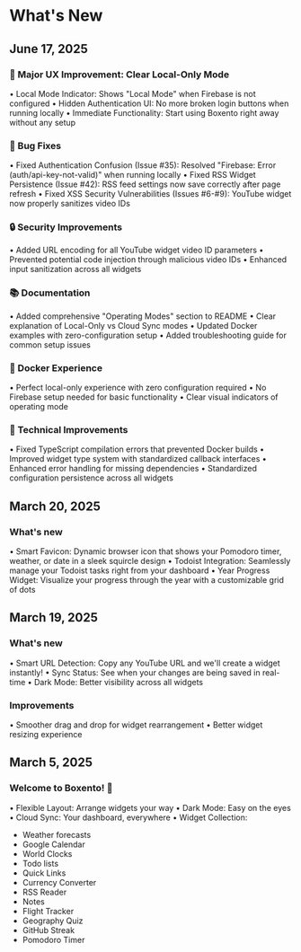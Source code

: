 # What's New

## June 17, 2025

### 🎉 Major UX Improvement: Clear Local-Only Mode
• Local Mode Indicator: Shows "Local Mode" when Firebase is not configured
• Hidden Authentication UI: No more broken login buttons when running locally
• Immediate Functionality: Start using Boxento right away without any setup

### 🐛 Bug Fixes
• Fixed Authentication Confusion (Issue #35): Resolved "Firebase: Error (auth/api-key-not-valid)" when running locally
• Fixed RSS Widget Persistence (Issue #42): RSS feed settings now save correctly after page refresh
• Fixed XSS Security Vulnerabilities (Issues #6-#9): YouTube widget now properly sanitizes video IDs

### 🔒 Security Improvements
• Added URL encoding for all YouTube widget video ID parameters
• Prevented potential code injection through malicious video IDs
• Enhanced input sanitization across all widgets

### 📚 Documentation
• Added comprehensive "Operating Modes" section to README
• Clear explanation of Local-Only vs Cloud Sync modes
• Updated Docker examples with zero-configuration setup
• Added troubleshooting guide for common setup issues

### 🐳 Docker Experience
• Perfect local-only experience with zero configuration required
• No Firebase setup needed for basic functionality
• Clear visual indicators of operating mode

### 🔧 Technical Improvements
• Fixed TypeScript compilation errors that prevented Docker builds
• Improved widget type system with standardized callback interfaces
• Enhanced error handling for missing dependencies
• Standardized configuration persistence across all widgets

## March 20, 2025

### What's new
• Smart Favicon: Dynamic browser icon that shows your Pomodoro timer, weather, or date in a sleek squircle design
• Todoist Integration: Seamlessly manage your Todoist tasks right from your dashboard
• Year Progress Widget: Visualize your progress through the year with a customizable grid of dots

## March 19, 2025

### What's new
• Smart URL Detection: Copy any YouTube URL and we'll create a widget instantly!
• Sync Status: See when your changes are being saved in real-time
• Dark Mode: Better visibility across all widgets

### Improvements
• Smoother drag and drop for widget rearrangement
• Better widget resizing experience

## March 5, 2025

### Welcome to Boxento! 🎉

• Flexible Layout: Arrange widgets your way
• Dark Mode: Easy on the eyes
• Cloud Sync: Your dashboard, everywhere
• Widget Collection:
  - Weather forecasts
  - Google Calendar
  - World Clocks
  - Todo lists
  - Quick Links
  - Currency Converter
  - RSS Reader
  - Notes
  - Flight Tracker
  - Geography Quiz
  - GitHub Streak
  - Pomodoro Timer 